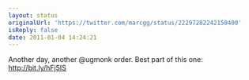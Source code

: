 ```yaml
---
layout: status
originalUrl: 'https://twitter.com/marcgg/status/22297282242150400'
isReply: false
date: 2011-01-04 14:24:21
---
```


Another day, another @ugmonk order. Best part of this one: http://bit.ly/hFj5IS
